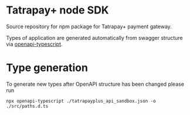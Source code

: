 # Tatrapay+ node SDK

Source repository for npm package for Tatrapay+ payment gateway.

Types of application are generated automatically from swagger structure via [openapi-typescript](https://openapi-ts.dev/introduction).

# Type generation

To generate new types after OpenAPI structure has been changed please run
```
npx openapi-typescript ./tatrapayplus_api_sandbox.json -o ./src/paths.d.ts
```